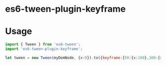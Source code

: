 # es6-tween-plugin-keyframe

# Usage

```javascript
import { Tween } from 'es6-tween';
import 'es6-tween-plugin-keyframe';

let tween = new Tween(myDomNode, {x:0}).to({keyframe:{50:{x:100},100:{x:0}}}, 2000).start();
```